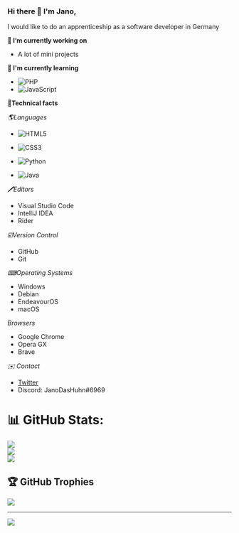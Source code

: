 ### Hi there 👋 I'm Jano, 

I would like to do an apprenticeship as a software developer in Germany

**🔭 I’m currently working on**
  - A lot of mini projects
  
**🌱 I'm currently learning**

- ![PHP](https://img.shields.io/badge/php-%23777BB4.svg?style=for-the-badge&logo=php&logoColor=white)
- ![JavaScript](https://img.shields.io/badge/javascript-%23323330.svg?style=for-the-badge&logo=javascript&logoColor=%23F7DF1E)

**💼Technical facts**

*🌎Languages*
- ![HTML5](https://img.shields.io/badge/html5-%23E34F26.svg?style=for-the-badge&logo=html5&logoColor=white)
- ![CSS3](https://img.shields.io/badge/css3-%231572B6.svg?style=for-the-badge&logo=css3&logoColor=white)
- ![Python](https://img.shields.io/badge/python-3670A0?style=for-the-badge&logo=python&logoColor=ffdd54)

- ![Java](https://img.shields.io/badge/java-%23ED8B00.svg?style=for-the-badge&logo=java&logoColor=white)

*🖊Editors*
- Visual Studio Code
- IntelliJ IDEA
- Rider

*☑️Version Control*
- GitHub
- Git

*⌨Operating Systems*
- Windows
- Debian 
- EndeavourOS
- macOS

*Browsers*
- Google Chrome
- Opera GX
- Brave

*✉️ Contact*

- [Twitter](https://twitter.com/JanoDasTweet)
- Discord: JanoDasHuhn#6969

# 📊 GitHub Stats:
![](https://github-readme-stats.vercel.app/api?username=JanoDasHuhn&theme=dark&hide_border=false&include_all_commits=false&count_private=false)<br/>
![](https://github-readme-streak-stats.herokuapp.com/?user=JanoDasHuhn&theme=dark&hide_border=false)<br/>
![](https://github-readme-stats.vercel.app/api/top-langs/?username=JanoDasHuhn&theme=dark&hide_border=false&include_all_commits=false&count_private=false&layout=compact)

## 🏆 GitHub Trophies
![](https://github-profile-trophy.vercel.app/?username=JanoDasHuhn&theme=radical&no-frame=false&no-bg=true&margin-w=4)

---                      
[![](https://visitcount.itsvg.in/api?id=JanoDasHuhn&icon=0&color=0)](https://visitcount.itsvg.in)

